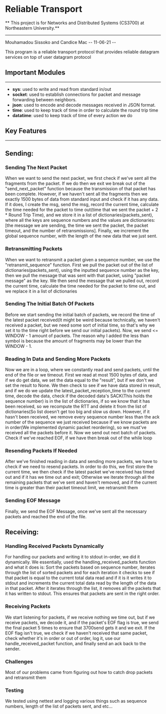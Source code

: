 # Reliable Transport 
** This project is for Networks and Distributed Systems (CS3700) at Northeastern University.**

***
Mouhamadou Sissoko and Candice Mac -- 11-06-21 --

This program is a reliable transport protocol that provides reliable datagram services on top of user datagram protocol

## Important Modules

***

* **sys**: used to write and read from standard in/out
* **socket**: used to establish connections for packet and message forwarding between neighbors.
* **json**: used to encode and decode messages received in JSON format.
* **time**: used to keep track of time in order to calculate the round trip time
* **datatime**: used to keep track of time of every action we do

## Key Features

***

## Sending:

### Sending The Next Packet

When we want to send the next packet, we first check if we've sent all the fragments from the packet. If we do then we
exit we break out of the "send_next_packet" function because the transmission of that packet has been complete. However,
if we haven't sent all the fragments then we exactly 1500 bytes of data from standard input and check if it has any
data. If it does, I create the msg, send the msg, record the current time, calculate the time needed for the packet to
time out(time that we sent the packet + 2 * Round Trip Time), and we store it in a list of dictionaries(packets_sent),
where all the keys are sequence numbers and the values are dictionaries:
[the message we are sending, the time we sent the packet, the packet timeout, and the number of retransmissions].
Finally, we increment the global sequence number, with the length of the new data that we just sent.

### Retransmitting Packets

When we want to retransmit a packet given a sequence number, we use the "retransmit_sequence" function. First we pull
the packet out of the list of dictionaries(packets_sent), using the inputted sequence number as the key, then we pull
the message that was sent with that packet, using "packet message" as the key. We then send the message that we pulled
out, record the current time, calculate the time needed for the packet to time out, and we replace it in a list of
dictionaries

### Sending The Initial Batch Of Packets

Before we start sending the initial batch of packets, we record the time of the latest packet received(It might be weird
because technically, we haven't received a packet, but we need some sort of initial time, so that's why we set it to the
time right before we send our initial packets). Now, we send <= WINDOW - 1 amount of packets. The reason why I added the
less than symbol is because the amount of fragments may be lower than the WINDOW - 1.

### Reading In Data and Sending More Packets

Now we are in a loop, where we constantly read and send packets, until the end of the file or we timeout. First we read
at most 1500 bytes of data, and if we do get data, we set the data equal to the "result", but if we don't we set the
result to None. We then check to see if we have data stored in result, and if we do we update the
latest_packet_reception_time to the current time, decode the data, check if the decoded data's SACK(This holds the
sequence number) is in the list of dictionaries, if so we know that it has been received, so we recompute the RTT and
delete it from the list of dictionaries(So list doesn't get too big and slow us down. However, if it hasn't been
received, we remove every sequence number less than the ack number of the sequence we just received because if we know
packets are in order(We implemented dynamic packet reordering), so we must've received all the packets before it. Now we
send out next batch of packets. Check if we've reached EOF, if we have then break out of the while loop

### Resending Packets If Needed

After we've finished reading in data and sending more packets, we have to check if we need to resend packets. In order
to do this, we first store the current time, we then check if the latest packet we've received has timed out and if it
has we time out and exit; Otherwise we iterate through all the remaining packets that we've sent and haven't removed,
and if the current time is greater than their packet timeout limit, we retransmit them

### Sending EOF Message

Finally, we send the EOF Message, once we've sent all the necessary packets and reached the end of the file.

## Receiving:

### Handling Received Packets Dynamically

For handling our packets and writing it to stdout in-order, we did it dynamically. We essentially, used the
handling_received_packets function and what it does is: Sort the packets based on sequence number, iterates through the
list of sorted packets and for each iteration it checks to see if that packet is equal to the current total data read
and if it is it writes it to stdout and increments the current total data read by the length of the data in that packet.
After it iterates through the list, it removes all the packets that it has written to stdout. This ensures that packets
are sent in the right order.

### Receiving Packets

We start listening for packets, if we receive nothing we time out, but if we receive packets, we decode it, and if the
packet's EOF flag is true, we send the final packet 5 times to ensure that 3700send gets it and we exit. If the EOF flag
isn't true, we check if we haven't received that same packet, check whether it's in order or out of order, log it, use
our handle_received_packet function, and finally send an ack back to the sender.

### Challenges

Most of our problems came from figuring out how to catch drop packets and retransmit them

### Testing

We tested using nettest and logging various things such as sequence numbers, length of the list of packets sent, and etc...


 
